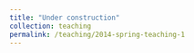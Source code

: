 ```yaml
---
title: "Under construction"
collection: teaching
permalink: /teaching/2014-spring-teaching-1
---
```

